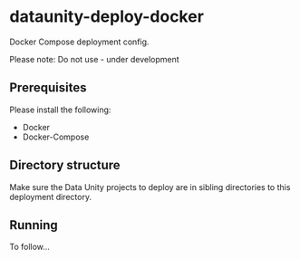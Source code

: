 # dataunity-deploy-docker
Docker Compose deployment config.

Please note: Do not use - under development

## Prerequisites
Please install the following:
- Docker
- Docker-Compose

## Directory structure
Make sure the Data Unity projects to deploy are in sibling directories to this deployment directory.

## Running
To follow...